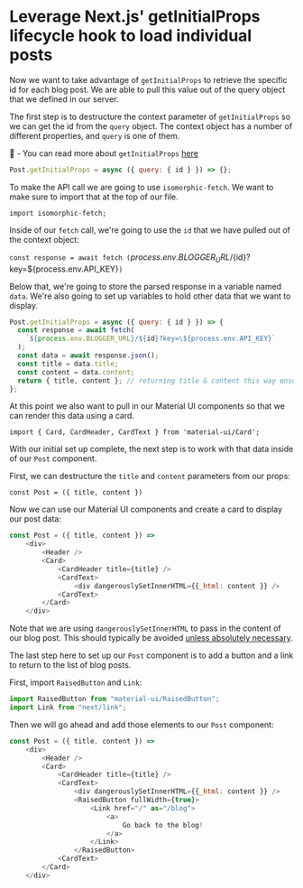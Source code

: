 # Leverage Next.js' getInitialProps lifecycle hook to load individual posts

Now we want to take advantage of `getInitialProps` to retrieve the specific id for each blog post. We are able to pull this value out of the query object that we defined in our server.

The first step is to destructure the context parameter of `getInitialProps` so we can get the id from the `query` object. The context object has a number of different properties, and `query` is one of them.

📜 - You can read more about `getInitialProps` [here](https://nextjs.org/docs/api-reference/data-fetching/getInitialProps)

```js
Post.getInitialProps = async ({ query: { id } }) => {};
```

To make the API call we are going to use `isomorphic-fetch`. We want to make sure to import that at the top of our file.

`import isomorphic-fetch;`

Inside of our `fetch` call, we're going to use the `id` that we have pulled out of the context object:

`const response = await fetch (`${process.env.BLOGGER_URL}/${id}?key=\${process.env.API_KEY}`)`

Below that, we're going to store the parsed response in a variable named `data`. We're also going to set up variables to hold other data that we want to display.

```js
Post.getInitialProps = async ({ query: { id } }) => {
  const response = await fetch(
    `${process.env.BLOGGER_URL}/${id}?key=\${process.env.API_KEY}`
  );
  const data = await response.json();
  const title = data.title;
  const content = data.content;
  return { title, content }; // returning title & content this way ensures that they are available to our component as props.
};
```

At this point we also want to pull in our Material UI components so that we can render this data using a card.

`import { Card, CardHeader, CardText } from 'material-ui/Card';`

With our initial set up complete, the next step is to work with that data inside of our `Post` component.

First, we can destructure the `title` and `content` parameters from our props:

`const Post = ({ title, content })`

Now we can use our Material UI components and create a card to display our post data:

```js
const Post = ({ title, content }) =>
    <div>
        <Header />
        <Card>
            <CardHeader title={title} />
            <CardText>
                <div dangerouslySetInnerHTML={{_html: content }} />
            <CardText>
        </Card>
    </div>
```

Note that we are using `dangerouslySetInnerHTML` to pass in the content of our blog post. This should typically be avoided [unless absolutely necessary](https://reactjs.org/docs/dom-elements.html#dangerouslysetinnerhtml).

The last step here to set up our `Post` component is to add a button and a link to return to the list of blog posts.

First, import `RaisedButton` and `Link`:

```js
import RaisedButton from "material-ui/RaisedButton";
import Link from "next/link";
```

Then we will go ahead and add those elements to our `Post` component:

```js
const Post = ({ title, content }) =>
    <div>
        <Header />
        <Card>
            <CardHeader title={title} />
            <CardText>
                <div dangerouslySetInnerHTML={{_html: content }} />
                <RaisedButton fullWidth={true}>
                    <Link href="/" as="/blog">
                        <a>
                            Go back to the blog!
                        </a>
                    </Link>
                </RaisedButton>
            <CardText>
        </Card>
    </div>
```
